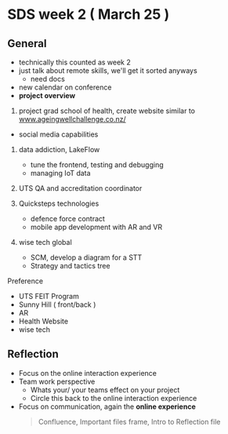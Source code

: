 # SDS week 2 ( March 25 )

## General

- technically this counted as week 2
- just talk about remote skills, we'll get it sorted anyways
  - need docs
- new calendar on conference
- **project overview**
1.  project grad school of health, create website similar to www.ageingwellchallenge.co.nz/
  - social media capabilities
1. data addiction, LakeFlow
   - tune the frontend, testing and debugging
   - managing IoT data
1. UTS QA and accreditation coordinator

1. Quicksteps technologies
   - defence force contract
   - mobile app development with AR and VR

1. wise tech global
   - SCM, develop a diagram for a STT
   - Strategy and tactics tree

Preference

- UTS FEIT Program
- Sunny Hill ( front/back )
- AR
- Health Website
- wise tech

## Reflection

- Focus on the online interaction experience
- Team work perspective
  - Whats your/ your teams effect on your project
  - Circle this back to the online interaction experience
- Focus on communication, again the **online experience**
    > Confluence, Important files frame, Intro to Reflection file 